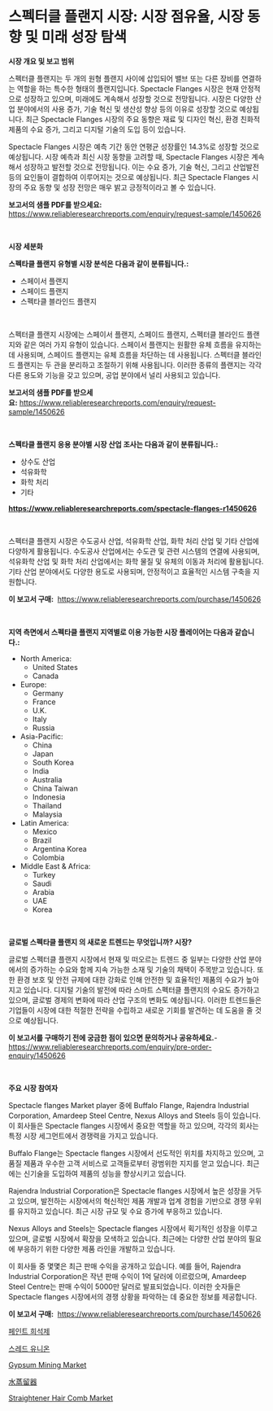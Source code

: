 <p><h1>스펙터클 플랜지 시장: 시장 점유율, 시장 동향 및 미래 성장 탐색</h1></p><p><strong>시장 개요 및 보고 범위</strong></p>
<p><p>스펙터클 플랜지는 두 개의 원형 플랜지 사이에 삽입되어 밸브 또는 다른 장비를 연결하는 역할을 하는 특수한 형태의 플랜지입니다. Spectacle Flanges 시장은 현재 안정적으로 성장하고 있으며, 미래에도 계속해서 성장할 것으로 전망됩니다. 시장은 다양한 산업 분야에서의 사용 증가, 기술 혁신 및 생산성 향상 등의 이유로 성장할 것으로 예상됩니다. 최근 Spectacle Flanges 시장의 주요 동향은 재료 및 디자인 혁신, 환경 친화적 제품의 수요 증가, 그리고 디지털 기술의 도입 등이 있습니다.</p><p>Spectacle Flanges 시장은 예측 기간 동안 연평균 성장률인 14.3%로 성장할 것으로 예상됩니다. 시장 예측과 최신 시장 동향을 고려할 때, Spectacle Flanges 시장은 계속해서 성장하고 발전할 것으로 전망됩니다. 이는 수요 증가, 기술 혁신, 그리고 산업발전 등의 요인들이 결합하여 이루어지는 것으로 예상됩니다. 최근 Spectacle Flanges 시장의 주요 동향 및 성장 전망은 매우 밝고 긍정적이라고 볼 수 있습니다.</p></p>
<p><strong>보고서의 샘플 PDF를 받으세요:</strong> <a href="https://www.reliableresearchreports.com/enquiry/request-sample/1450626">https://www.reliableresearchreports.com/enquiry/request-sample/1450626</a></p>
<p>&nbsp;</p>
<p><strong>시장 세분화</strong></p>
<p><strong>스펙타클 플랜지 유형별 시장 분석은 다음과 같이 분류됩니다.:</strong></p>
<p><ul><li>스페이서 플랜지</li><li>스페이드 플랜지</li><li>스펙타클 블라인드 플랜지</li></ul></p>
<p>&nbsp;</p>
<p><p>스펙터클 플랜지 시장에는 스페이서 플랜지, 스페이드 플랜지, 스펙터클 블라인드 플랜지와 같은 여러 가지 유형이 있습니다. 스페이서 플랜지는 원활한 유체 흐름을 유지하는 데 사용되며, 스페이드 플랜지는 유체 흐름을 차단하는 데 사용됩니다. 스펙터클 블라인드 플랜지는 두 관을 분리하고 조절하기 위해 사용됩니다. 이러한 종류의 플랜지는 각각 다른 용도와 기능을 갖고 있으며, 공업 분야에서 널리 사용되고 있습니다.</p></p>
<p><strong>보고서의 샘플 PDF를 받으세요:</strong>&nbsp;<a href="https://www.reliableresearchreports.com/enquiry/request-sample/1450626">https://www.reliableresearchreports.com/enquiry/request-sample/1450626</a></p>
<p>&nbsp;</p>
<p><strong> 스펙타클 플랜지 응용 분야별 시장 산업 조사는 다음과 같이 분류됩니다.:</strong></p>
<p><ul><li>상수도 산업</li><li>석유화학</li><li>화학 처리</li><li>기타</li></ul></p>
<p><strong><a href="https://www.reliableresearchreports.com/spectacle-flanges-r1450626">https://www.reliableresearchreports.com/spectacle-flanges-r1450626</a></strong></p>
<p>&nbsp;</p>
<p><p>스펙터클 플랜지 시장은 수도공사 산업, 석유화학 산업, 화학 처리 산업 및 기타 산업에 다양하게 활용됩니다. 수도공사 산업에서는 수도관 및 관련 시스템의 연결에 사용되며, 석유화학 산업 및 화학 처리 산업에서는 화학 물질 및 유체의 이동과 처리에 활용됩니다. 기타 산업 분야에서도 다양한 용도로 사용되며, 안정적이고 효율적인 시스템 구축을 지원합니다.</p></p>
<p><strong>이 보고서 구매:</strong>&nbsp; <a href="https://www.reliableresearchreports.com/purchase/1450626">https://www.reliableresearchreports.com/purchase/1450626</a></p>
<p>&nbsp;</p>
<p><strong>지역 측면에서 스펙타클 플랜지 지역별로 이용 가능한 시장 플레이어는 다음과 같습니다.:</strong></p>
<p><ul>
    <li>
        North America:
        <ul>
            <li>United States</li>
            <li>Canada</li>
        </ul>
    </li>
    <li>
        Europe:
        <ul>
            <li>Germany</li>
            <li>France</li>
            <li>U.K.</li>
            <li>Italy</li>
            <li>Russia</li>
        </ul>
    </li>
    <li>
        Asia-Pacific:
        <ul>
            <li>China</li>
            <li>Japan</li>
            <li>South Korea</li>
            <li>India</li>
            <li>Australia</li>
            <li>China Taiwan</li>
            <li>Indonesia</li>
            <li>Thailand</li>
            <li>Malaysia</li>
        </ul>
    </li>
    <li>
        Latin America:
        <ul>
            <li>Mexico</li>
            <li>Brazil</li>
            <li>Argentina Korea</li>
            <li>Colombia</li>
        </ul>
    </li>
    <li>
        Middle East & Africa:
        <ul>
            <li>Turkey</li>
            <li>Saudi</li>
            <li>Arabia</li>
            <li>UAE</li>
            <li>Korea</li>
        </ul>
    </li>
    </ul></p>
<p>&nbsp;</p>
<p><strong>글로벌 스펙타클 플랜지 의 새로운 트렌드는 무엇입니까? 시장?</strong></p>
<p><p>글로벌 스펙터클 플랜지 시장에서 현재 및 떠오르는 트렌드 중 일부는 다양한 산업 분야에서의 증가하는 수요와 함께 지속 가능한 소재 및 기술의 채택이 주목받고 있습니다. 또한 환경 보호 및 안전 규제에 대한 강화로 인해 안전한 및 효율적인 제품의 수요가 높아지고 있습니다. 디지털 기술의 발전에 따라 스마트 스펙터클 플랜지의 수요도 증가하고 있으며, 글로벌 경제의 변화에 따라 산업 구조의 변화도 예상됩니다. 이러한 트렌드들은 기업들이 시장에 대한 적절한 전략을 수립하고 새로운 기회를 발견하는 데 도움을 줄 것으로 예상됩니다.</p></p>
<p><strong>이 보고서를 구매하기 전에 궁금한 점이 있으면 문의하거나 공유하세요.</strong>- <a href="https://www.reliableresearchreports.com/enquiry/pre-order-enquiry/1450626">https://www.reliableresearchreports.com/enquiry/pre-order-enquiry/1450626</a></p>
<p>&nbsp;</p>
<p><strong>주요 시장 참여자</strong></p>
<p><p>Spectacle flanges Market player 중에 Buffalo Flange, Rajendra Industrial Corporation, Amardeep Steel Centre, Nexus Alloys and Steels 등이 있습니다. 이 회사들은 Spectacle flanges 시장에서 중요한 역할을 하고 있으며, 각각의 회사는 특정 시장 세그먼트에서 경쟁력을 가지고 있습니다.</p><p>Buffalo Flange는 Spectacle flanges 시장에서 선도적인 위치를 차지하고 있으며, 고품질 제품과 우수한 고객 서비스로 고객들로부터 광범위한 지지를 얻고 있습니다. 최근에는 신기술을 도입하여 제품의 성능을 향상시키고 있습니다.</p><p>Rajendra Industrial Corporation은 Spectacle flanges 시장에서 높은 성장을 거두고 있으며, 발전하는 시장에서의 혁신적인 제품 개발과 업계 경험을 기반으로 경쟁 우위를 유지하고 있습니다. 최근 시장 규모 및 수요 증가에 부응하고 있습니다.</p><p>Nexus Alloys and Steels는 Spectacle flanges 시장에서 획기적인 성장을 이루고 있으며, 글로벌 시장에서 확장을 모색하고 있습니다. 최근에는 다양한 산업 분야의 필요에 부응하기 위한 다양한 제품 라인을 개발하고 있습니다.</p><p>이 회사들 중 몇몇은 최근 판매 수익을 공개하고 있습니다. 예를 들어, Rajendra Industrial Corporation은 작년 판매 수익이 1억 달러에 이르렀으며, Amardeep Steel Centre는 판매 수익이 5000만 달러로 발표되었습니다. 이러한 숫자들은 Spectacle flanges 시장에서의 경쟁 상황을 파악하는 데 중요한 정보를 제공합니다.</p></p>
<p><strong>이 보고서 구매:</strong>&nbsp;&nbsp;<a href="https://www.reliableresearchreports.com/purchase/1450626">https://www.reliableresearchreports.com/purchase/1450626</a></p>
<p><p><a href="https://medium.com/@mujgankortalih/%ED%8E%98%EC%9D%B8%ED%8A%B8-%ED%9D%AC%EC%84%9D%EC%A0%9C-%EC%8B%9C%EC%9E%A5-%EC%A1%B0%EC%82%AC-%EB%B3%B4%EA%B3%A0%EC%84%9C-%EA%B7%B8-%EC%97%AD%EC%82%AC-%EB%B0%8F-2024%EB%85%84%EB%B6%80%ED%84%B0-2031%EB%85%84%EA%B9%8C%EC%A7%80%EC%9D%98-%EC%98%88%EC%B8%A1-815511a59e16">페인트 희석제</a></p><p><a href="https://github.com/vs019sa3m8x/Market-Research-Report-List-1/blob/main/218055520528.md">스레드 유니온</a></p><p><a href="https://issuu.com/reportprime-2/docs/gypsum-mining-market-size-2030.pptx">Gypsum Mining Market</a></p><p><a href="https://medium.com/@annchovey2023/%E6%B0%B4%E8%92%B8%E6%B0%97%E5%87%9D%E7%B8%AE%E5%99%A8%E5%B8%82%E5%A0%B4-%E5%B8%82%E5%A0%B4cagr-%E5%B8%82%E5%A0%B4%E5%8B%95%E5%90%91-%E3%81%8A%E3%82%88%E3%81%B3%E6%88%90%E9%95%B7%E6%88%A6%E7%95%A5%E3%81%AB%E9%96%A2%E3%81%99%E3%82%8B%E6%B4%9E%E5%AF%9F-f1e0122e71e7">水蒸留器</a></p><p><a href="https://github.com/nicoletavirag/Market-Research-Report-List-2/blob/main/straightener-hair-comb-market.md">Straightener Hair Comb Market</a></p></p>